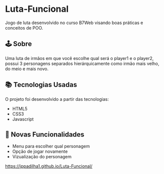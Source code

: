 # Luta-Funcional

Jogo de luta desenvolvido no curso B7Web visando boas práticas e conceitos de POO.

<h2>🕹 Sobre</h2>
Uma luta de irmãos em que você escolhe qual será o player1 e o player2, possui 3 personagens separados hierárquicamente como irmão mais velho, do meio e mais novo.

<h2>📚 Tecnologias Usadas</h2>
O projeto foi desenvolvido a partir das tecnologias:

- HTML5
- CSS3
- Javascript

<h2>🚀 Novas Funcionalidades</h2>

- Menu para escolher qual personagem
- Opção de jogar novamente
- Vizualização do personagem

https://jppadilha1.github.io/Luta-Funcional/
